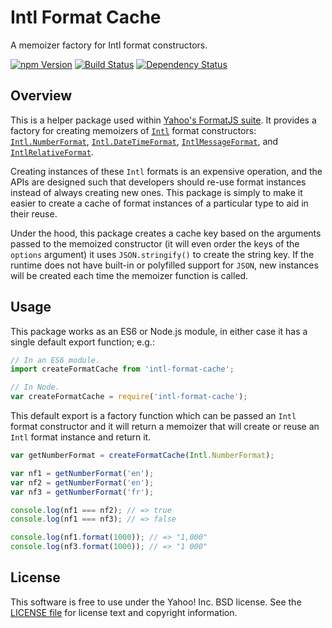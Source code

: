 Intl Format Cache
=================

A memoizer factory for Intl format constructors.

[![npm Version][npm-badge]][npm]
[![Build Status][travis-badge]][travis]
[![Dependency Status][david-badge]][david]


Overview
--------

This is a helper package used within [Yahoo's FormatJS suite][FormatJS]. It provides a factory for creating memoizers of [`Intl`][Intl] format constructors: [`Intl.NumberFormat`][Intl-NF], [`Intl.DateTimeFormat`][Intl-DTF], [`IntlMessageFormat`][Intl-MF], and [`IntlRelativeFormat`][Intl-RF].

Creating instances of these `Intl` formats is an expensive operation, and the APIs are designed such that developers should re-use format instances instead of always creating new ones. This package is simply to make it easier to create a cache of format instances of a particular type to aid in their reuse.

Under the hood, this package creates a cache key based on the arguments passed to the memoized constructor (it will even order the keys of the `options` argument) it uses `JSON.stringify()` to create the string key. If the runtime does not have built-in or polyfilled support for `JSON`, new instances will be created each time the memoizer function is called.


Usage
-----

This package works as an ES6 or Node.js module, in either case it has a single default export function; e.g.:

```js
// In an ES6 module.
import createFormatCache from 'intl-format-cache';
```

```js
// In Node.
var createFormatCache = require('intl-format-cache');
```

This default export is a factory function which can be passed an `Intl` format constructor and it will return a memoizer that will create or reuse an `Intl` format instance and return it.

```js
var getNumberFormat = createFormatCache(Intl.NumberFormat);

var nf1 = getNumberFormat('en');
var nf2 = getNumberFormat('en');
var nf3 = getNumberFormat('fr');

console.log(nf1 === nf2); // => true
console.log(nf1 === nf3); // => false

console.log(nf1.format(1000)); // => "1,000"
console.log(nf3.format(1000)); // => "1 000"
```


License
-------

This software is free to use under the Yahoo! Inc. BSD license.
See the [LICENSE file][LICENSE] for license text and copyright information.


[npm]: https://www.npmjs.org/package/intl-format-cache
[npm-badge]: https://img.shields.io/npm/v/intl-format-cache.svg?style=flat-square
[david]: https://david-dm.org/yahoo/intl-format-cache
[david-badge]: https://img.shields.io/david/yahoo/intl-format-cache.svg?style=flat-square
[travis]: https://travis-ci.org/yahoo/intl-format-cache
[travis-badge]: https://img.shields.io/travis/yahoo/intl-format-cache/master.svg?style=flat-square
[Intl]: https://developer.mozilla.org/en-US/docs/Web/JavaScript/Reference/Global_Objects/Intl
[Intl-NF]: https://developer.mozilla.org/en-US/docs/Web/JavaScript/Reference/Global_Objects/NumberFormat
[Intl-DTF]: https://developer.mozilla.org/en-US/docs/Web/JavaScript/Reference/Global_Objects/DateTimeFormat
[Intl-MF]: https://github.com/yahoo/intl-messageformat
[Intl-RF]: https://github.com/yahoo/intl-relativeformat
[FormatJS]: http://formatjs.io/
[LICENSE]: https://github.com/yahoo/intl-format-cache/blob/master/LICENSE
